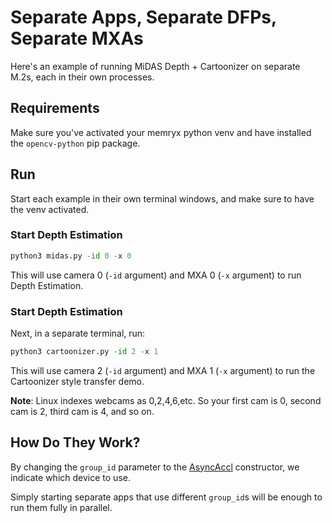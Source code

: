 # Separate Apps, Separate DFPs, Separate MXAs

Here's an example of running MiDAS Depth + Cartoonizer on separate M.2s, each in their own processes.


## Requirements

Make sure you've activated your memryx python venv and have installed the `opencv-python` pip package.


## Run

Start each example in their own terminal windows, and make sure to have the venv activated.

### Start Depth Estimation

```python
python3 midas.py -id 0 -x 0
```

This will use camera 0 (`-id` argument) and MXA 0 (`-x` argument) to run Depth Estimation.

### Start Depth Estimation

Next, in a separate terminal, run:

```python
python3 cartoonizer.py -id 2 -x 1
```

This will use camera 2 (`-id` argument) and MXA 1 (`-x` argument) to run the Cartoonizer style transfer demo.

**Note**: Linux indexes webcams as 0,2,4,6,etc. So your first cam is 0, second cam is 2, third cam is 4, and so on.


## How Do They Work?

By changing the `group_id` parameter to the [AsyncAccl](https://developer.memryx.com/api/accelerator/python.html) constructor, we indicate which device to use.

Simply starting separate apps that use different `group_id`s will be enough to run them fully in parallel.
